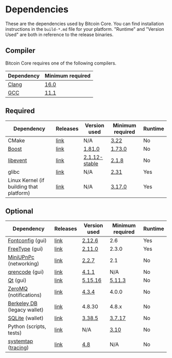 # Dependencies

These are the dependencies used by Bitcoin Core.
You can find installation instructions in the `build-*.md` file for your platform.
"Runtime" and "Version Used" are both in reference to the release binaries.

## Compiler

Bitcoin Core requires one of the following compilers.

| Dependency | Minimum required |
| --- | --- |
| [Clang](https://clang.llvm.org) | [16.0](https://github.com/bitcoin/bitcoin/pull/30263) |
| [GCC](https://gcc.gnu.org) | [11.1](https://github.com/bitcoin/bitcoin/pull/29091) |

## Required

| Dependency | Releases | Version used | Minimum required | Runtime |
| --- | --- | --- | --- | --- |
| CMake | [link](https://cmake.org/) | N/A | [3.22](https://github.com/bitcoin/bitcoin/pull/30454) | No |
| [Boost](../depends/packages/boost.mk) | [link](https://www.boost.org/users/download/) | [1.81.0](https://github.com/bitcoin/bitcoin/pull/26557) | [1.73.0](https://github.com/bitcoin/bitcoin/pull/29066) | No |
| [libevent](../depends/packages/libevent.mk) | [link](https://github.com/libevent/libevent/releases) | [2.1.12-stable](https://github.com/bitcoin/bitcoin/pull/21991) | [2.1.8](https://github.com/bitcoin/bitcoin/pull/24681) | No |
| glibc | [link](https://www.gnu.org/software/libc/) | N/A | [2.31](https://github.com/bitcoin/bitcoin/pull/29987) | Yes |
| Linux Kernel (if building that platform) | [link](https://www.kernel.org/) | N/A | [3.17.0](https://github.com/bitcoin/bitcoin/pull/27699) | Yes |

## Optional

| Dependency | Releases | Version used | Minimum required | Runtime |
| --- | --- | --- | --- | --- |
| [Fontconfig](../depends/packages/fontconfig.mk) (gui) | [link](https://www.freedesktop.org/wiki/Software/fontconfig/) | [2.12.6](https://github.com/bitcoin/bitcoin/pull/23495) | 2.6 | Yes |
| [FreeType](../depends/packages/freetype.mk) (gui) | [link](https://freetype.org) | [2.11.0](https://github.com/bitcoin/bitcoin/commit/01544dd78ccc0b0474571da854e27adef97137fb) | 2.3.0 | Yes |
| [MiniUPnPc](../depends/packages/miniupnpc.mk) (networking) | [link](https://miniupnp.tuxfamily.org/) | [2.2.7](https://github.com/bitcoin/bitcoin/pull/29707) | 2.1 | No |
| [qrencode](../depends/packages/qrencode.mk) (gui) | [link](https://fukuchi.org/works/qrencode/) | [4.1.1](https://github.com/bitcoin/bitcoin/pull/27312) | N/A | No |
| [Qt](../depends/packages/qt.mk) (gui) | [link](https://download.qt.io/official_releases/qt/) | [5.15.16](https://github.com/bitcoin/bitcoin/pull/30774) | [5.11.3](https://github.com/bitcoin/bitcoin/pull/24132) | No |
| [ZeroMQ](../depends/packages/zeromq.mk) (notifications) | [link](https://github.com/zeromq/libzmq/releases) | [4.3.4](https://github.com/bitcoin/bitcoin/pull/23956) | 4.0.0 | No |
| [Berkeley DB](../depends/packages/bdb.mk) (legacy wallet) | [link](https://www.oracle.com/technetwork/database/database-technologies/berkeleydb/downloads/index.html) | 4.8.30 | 4.8.x | No |
| [SQLite](../depends/packages/sqlite.mk) (wallet) | [link](https://sqlite.org) | [3.38.5](https://github.com/bitcoin/bitcoin/pull/25378) | [3.7.17](https://github.com/bitcoin/bitcoin/pull/19077) | No |
| Python (scripts, tests) | [link](https://www.python.org) | N/A | [3.10](https://github.com/bitcoin/bitcoin/pull/30527) | No |
| [systemtap](../depends/packages/systemtap.mk) ([tracing](tracing.md)) | [link](https://sourceware.org/systemtap/) | [4.8](https://github.com/bitcoin/bitcoin/pull/26945)| N/A | No |
